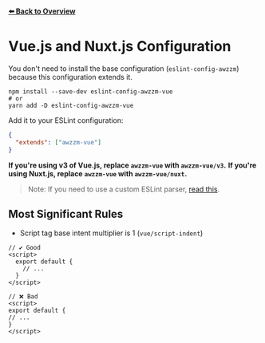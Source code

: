 [**⬅️ Back to Overview**](https://github.com/moritzruth/eslint-config-awzzm)

# Vue.js and Nuxt.js Configuration
You don't need to install the base configuration (`eslint-config-awzzm`)
because this configuration extends it.

```shell script
npm install --save-dev eslint-config-awzzm-vue
# or
yarn add -D eslint-config-awzzm-vue
```

Add it to your ESLint configuration:
```json
{
  "extends": ["awzzm-vue"]
}
```

**If you're using v3 of Vue.js, replace `awzzm-vue` with `awzzm-vue/v3`.**
**If you're using Nuxt.js, replace `awzzm-vue` with `awzzm-vue/nuxt`.**

> Note: If you need to use a custom ESLint parser, [read this](https://eslint.vuejs.org/user-guide/#how-to-use-a-custom-parser).

## Most Significant Rules
- Script tag base intent multiplier is 1 (`vue/script-indent`)
```vue
// ✔️ Good
<script>
  export default {
    // ...
  }
</script>

// ❌ Bad
<script>
export default {
// ...
}
</script>
```
